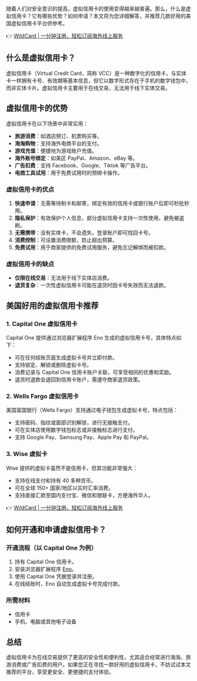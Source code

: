 随着人们对安全意识的提高，虚拟信用卡的使用变得越来越普遍。那么，什么是虚拟信用卡？它有哪些优势？如何申请？本文将为您详细解答，并推荐几款好用的美国虚拟信用卡平台供参考。

👉 [WildCard | 一分钟注册，轻松订阅海外线上服务](https://bit.ly/bewildcard)

## 什么是虚拟信用卡？

虚拟信用卡（Virtual Credit Card，简称 VCC）是一种数字化的信用卡，与实体卡一样拥有卡号、有效期等基本信息，但它以数字形式存在于手机的数字钱包中，而非实体卡片。虚拟信用卡主要用于在线交易，无法用于线下实体交易。

## 虚拟信用卡的优势

虚拟信用卡在以下场景中非常实用：

- **旅游消费**：如酒店预订、机票购买等。
- **海淘购物**：支持海外电商平台的支付。
- **游戏充值**：便捷地为游戏账户充值。
- **海外账号绑定**：如美区 PayPal、Amazon、eBay 等。
- **广告扣费**：支持 Facebook、Google、Tiktok 等广告平台。
- **电商工具试用**：用于免费试用时的预绑卡操作。

### 虚拟信用卡的优点

1. **快速申请**：无需等待制卡和邮寄，绑定有效的信用卡或银行账户后即可秒批秒用。
2. **隐私保护**：有效保护个人信息，部分虚拟信用卡支持一次性使用，避免被盗刷。
3. **无需携带**：没有实体卡，不会遗失，登录账户即可找回卡号。
4. **消费控制**：可设置消费限额，防止超出预算。
5. **免费试用**：用于商家提供的免费试用服务，避免忘记解绑而被扣款。

### 虚拟信用卡的缺点

- **仅限在线交易**：无法用于线下实体店消费。
- **退货复杂**：一次性虚拟信用卡可能在退货时因卡号失效而无法退款。

## 美国好用的虚拟信用卡推荐

### 1. Capital One 虚拟信用卡

Capital One 提供通过浏览器扩展程序 Eno 生成的虚拟信用卡号，具体特点如下：

- 可在任何结账页面生成虚拟卡号并立即付款。
- 支持锁定、解锁或删除虚拟卡号。
- 消费记录与 Capital One 信用卡账户关联，可享受相同的优惠和奖励。
- 退货时退款会退回到信用卡账户，需遵守商家退货政策。

### 2. Wells Fargo 虚拟信用卡

美国富国银行（Wells Fargo）支持通过电子钱包生成虚拟卡号，特点包括：

- 支持密码、指纹或面部识别解锁，进行无接触支付。
- 可在实体店使用数字钱包标志或非接触标志进行支付。
- 支持 Google Pay、Samsung Pay、Apple Pay 和 PayPal。

### 3. Wise 虚拟卡

Wise 提供的虚拟卡虽然不是信用卡，但其功能非常强大：

- 支持在线支付和持有 40 多种货币。
- 可在全球 150+ 国家/地区以实时汇率消费。
- 支持直接汇款至国内支付宝、微信和银联卡，方便海外华人。

👉 [WildCard | 一分钟注册，轻松订阅海外线上服务](https://bit.ly/bewildcard)

## 如何开通和申请虚拟信用卡？

### 开通流程（以 Capital One 为例）

1. 持有 Capital One 信用卡。
2. 安装浏览器扩展程序 [Eno](https://bit.ly/bewildcard)。
3. 使用 Capital One 凭据登录并注册。
4. 在线结账时，Eno 自动生成虚拟卡号完成付款。

### 所需材料

- 信用卡
- 手机、电脑或其他电子设备

## 总结

虚拟信用卡为在线交易提供了更高的安全性和便利性，尤其适合经常进行海淘、旅游消费或广告扣费的用户。如果您正在寻找一款好用的虚拟信用卡，不妨试试本文推荐的平台，享受更安全、更便捷的支付体验。